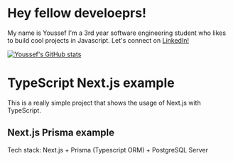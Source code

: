 # Hey fellow develoeprs!

My name is Youssef
I'm a 3rd year software engineering student who likes to build cool projects in Javascript.
Let's connect on [LinkedIn!](https://www.linkedin.com/in/youssefelmahallawy)

[![Youssef's GitHub stats](https://github-readme-stats.vercel.app/api?username=joeelmahallawy)](https://github.com/joeelmahallawy/stats)

# TypeScript Next.js example

This is a really simple project that shows the usage of Next.js with TypeScript.

## Next.js Prisma example

Tech stack: Next.js + Prisma (Typescript ORM) + PostgreSQL Server

